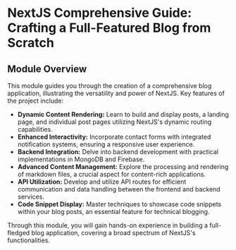 # NextJS Comprehensive Guide: Crafting a Full-Featured Blog from Scratch

## Module Overview

This module guides you through the creation of a comprehensive blog application, illustrating the versatility and power of NextJS. Key features of the project include:

- **Dynamic Content Rendering:** Learn to build and display posts, a landing page, and individual post pages utilizing NextJS's dynamic routing capabilities.
- **Enhanced Interactivity:** Incorporate contact forms with integrated notification systems, ensuring a responsive user experience.
- **Backend Integration:** Delve into backend development with practical implementations in MongoDB and Firebase.
- **Advanced Content Management:** Explore the processing and rendering of markdown files, a crucial aspect for content-rich applications.
- **API Utilization:** Develop and utilize API routes for efficient communication and data handling between the frontend and backend services.
- **Code Snippet Display:** Master techniques to showcase code snippets within your blog posts, an essential feature for technical blogging.

Through this module, you will gain hands-on experience in building a full-fledged blog application, covering a broad spectrum of NextJS's functionalities.
